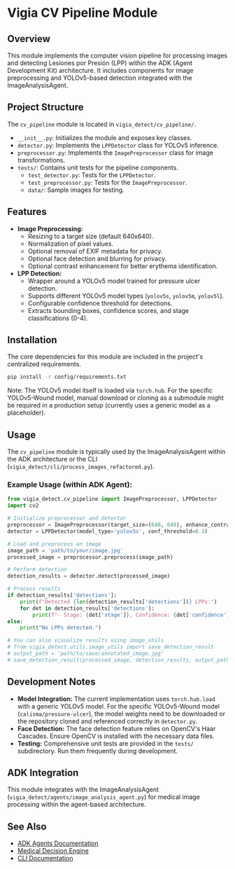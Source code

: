# Vigia CV Pipeline Module

## Overview
This module implements the computer vision pipeline for processing images and detecting Lesiones por Presión (LPP) within the ADK (Agent Development Kit) architecture. It includes components for image preprocessing and YOLOv5-based detection integrated with the ImageAnalysisAgent.

## Project Structure
The `cv_pipeline` module is located in `vigia_detect/cv_pipeline/`.
- `__init__.py`: Initializes the module and exposes key classes.
- `detector.py`: Implements the `LPPDetector` class for YOLOv5 inference.
- `preprocessor.py`: Implements the `ImagePreprocessor` class for image transformations.
- `tests/`: Contains unit tests for the pipeline components.
    - `test_detector.py`: Tests for the `LPPDetector`.
    - `test_preprocessor.py`: Tests for the `ImagePreprocessor`.
    - `data/`: Sample images for testing.

## Features
- **Image Preprocessing:**
    - Resizing to a target size (default 640x640).
    - Normalization of pixel values.
    - Optional removal of EXIF metadata for privacy.
    - Optional face detection and blurring for privacy.
    - Optional contrast enhancement for better erythema identification.
- **LPP Detection:**
    - Wrapper around a YOLOv5 model trained for pressure ulcer detection.
    - Supports different YOLOv5 model types (`yolov5s`, `yolov5m`, `yolov5l`).
    - Configurable confidence threshold for detections.
    - Extracts bounding boxes, confidence scores, and stage classifications (0-4).

## Installation
The core dependencies for this module are included in the project's centralized requirements.
```bash
pip install -r config/requirements.txt
```
Note: The YOLOv5 model itself is loaded via `torch.hub`. For the specific YOLOv5-Wound model, manual download or cloning as a submodule might be required in a production setup (currently uses a generic model as a placeholder).

## Usage
The `cv_pipeline` module is typically used by the ImageAnalysisAgent within the ADK architecture or the CLI (`vigia_detect/cli/process_images_refactored.py`).

### Example Usage (within ADK Agent):
```python
from vigia_detect.cv_pipeline import ImagePreprocessor, LPPDetector
import cv2

# Initialize preprocessor and detector
preprocessor = ImagePreprocessor(target_size=(640, 640), enhance_contrast=True)
detector = LPPDetector(model_type='yolov5s', conf_threshold=0.3)

# Load and preprocess an image
image_path = 'path/to/your/image.jpg'
processed_image = preprocessor.preprocess(image_path)

# Perform detection
detection_results = detector.detect(processed_image)

# Process results
if detection_results['detections']:
    print(f"Detected {len(detection_results['detections'])} LPPs:")
    for det in detection_results['detections']:
        print(f"- Stage: {det['stage']}, Confidence: {det['confidence']:.2f}, Bbox: {det['bbox']}")
else:
    print("No LPPs detected.")

# You can also visualize results using image_utils
# from vigia_detect.utils.image_utils import save_detection_result
# output_path = 'path/to/save/annotated_image.jpg'
# save_detection_result(processed_image, detection_results, output_path)
```

## Development Notes
- **Model Integration:** The current implementation uses `torch.hub.load` with a generic YOLOv5 model. For the specific YOLOv5-Wound model (`calisma/pressure-ulcer`), the model weights need to be downloaded or the repository cloned and referenced correctly in `detector.py`.
- **Face Detection:** The face detection feature relies on OpenCV's Haar Cascades. Ensure OpenCV is installed with the necessary data files.
- **Testing:** Comprehensive unit tests are provided in the `tests/` subdirectory. Run them frequently during development.

## ADK Integration
This module integrates with the ImageAnalysisAgent (`vigia_detect/agents/image_analysis_agent.py`) for medical image processing within the agent-based architecture.

## See Also
- [ADK Agents Documentation](../architecture/)
- [Medical Decision Engine](../medical/)
- [CLI Documentation](../setup/)
